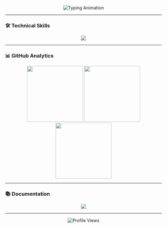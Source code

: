 <div align="center">
  <img src="https://readme-typing-svg.demolab.com?font=Fira+Code&size=36&duration=4000&pause=500&color=A9FEF7&center=true&vCenter=true&width=940&lines=Hey%2C+I'm+Serkan+Welcome+to+my+GitHub+Profile!" alt="Typing Animation" />
</div>

---

### 🛠️ Technical Skills

<p align="center">
  <a href="https://skillicons.dev">
    <img src="https://skillicons.dev/icons?i=c,cpp,py,qt,cmake,bash,linux,ros,git,github,raspberrypi,arduino,js" />
  </a>
</p>

---

### 📊 GitHub Analytics

<div align="center">
  <img height="180em" src="https://github-readme-stats.vercel.app/api?username=serkanMzlm&show_icons=true&theme=dark&include_all_commits=true&count_private=true&hide_border=true" />
  <img height="180em" src="https://github-readme-streak-stats.herokuapp.com/?user=serkanMzlm&theme=dark&hide_border=true" />
  <img height="180em" src="https://github-readme-stats.vercel.app/api/top-langs/?username=serkanMzlm&theme=dark&layout=compact&hide_border=true&langs_count=6&hide=jupyter%20notebook,QML" />
</div>

---

### 📚 Documentation

<p align="center">
  <a href="https://serkanmzlm.github.io/Documentation/">
    <img src="https://img.shields.io/badge/-Project%20Documentation-2CA5E0?style=for-the-badge&logo=gitbook&logoColor=white" />
  </a>
</p>

---

<div align="center">
  <img src="https://komarev.com/ghpvc/?username=serkanMzlm&label=Profile%20Views&color=0e75b6&style=flat" alt="Profile Views" />
</div>
